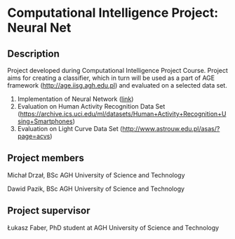 Computational Intelligence Project: Neural Net
=============================================

Description
-----------
Project developed during Computational Intelligence Project Course. Project aims for creating a classifier, which in turn will be used as a part of AGE framework (http://age.iisg.agh.edu.pl) and evaluated on a selected data set. 

1. Implementation of Neural Network ([link](neural_network.md))
2. Evaluation on Human Activity Recognition Data Set (https://archive.ics.uci.edu/ml/datasets/Human+Activity+Recognition+Using+Smartphones)
3. Evaluation on Light Curve Data Set (http://www.astrouw.edu.pl/asas/?page=acvs)

Project members
---------------

Michał Drzał, BSc AGH University of Science and Technology

Dawid Pazik, BSc AGH University of Science and Technology


Project supervisor
------------------
Łukasz Faber, PhD student at AGH University of Science and Technology
